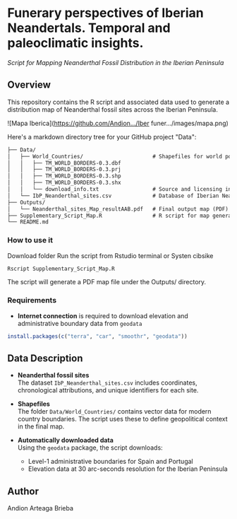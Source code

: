 # Funerary perspectives of Iberian Neandertals. Temporal and paleoclimatic insights.
*Script for Mapping Neanderthal Fossil Distribution in the Iberian Peninsula*

## Overview

This repository contains the R script and associated data used to generate a distribution map of Neanderthal fossil sites across the Iberian Peninsula.

![Mapa Iberica](https://github.com/Andion.../Iber funer.../images/mapa.png)

Here's a markdown directory tree for your GitHub project "Data":

```markdown
├── Data/
│   ├── World_Countries/                      # Shapefiles for world political boundaries
│   │   ├── TM_WORLD_BORDERS-0.3.dbf
│   │   ├── TM_WORLD_BORDERS-0.3.prj
│   │   ├── TM_WORLD_BORDERS-0.3.shp
│   │   ├── TM_WORLD_BORDERS-0.3.shx
│   │   └── download_info.txt                 # Source and licensing info
│   └── IbP_Neanderthal_sites.csv             # Database of Iberian Neanderthal fossil sites
├── Outputs/
│   └── Neanderthal_sites_Map_resultAAB.pdf   # Final output map (PDF)
├── Supplementary_Script_Map.R                # R script for map generation
└── README.md
```

### How to use it
Download folder 
Run the script from Rstudio terminal or Systen cibsike
```R
Rscript Supplementary_Script_Map.R
```
The script will generate a PDF map file under the Outputs/ directory.

### Requirements
- **Internet connection** is required to download elevation and administrative boundary data from `geodata`
```R
install.packages(c("terra", "car", "smoothr", "geodata"))
```

## Data Description

- **Neanderthal fossil sites**  
  The dataset `IbP_Neanderthal_sites.csv` includes coordinates, chronological attributions, and unique identifiers for each site.

- **Shapefiles**  
  The folder `Data/World_Countries/` contains vector data for modern country boundaries. The script uses these to define geopolitical context in the final map.

- **Automatically downloaded data**  
  Using the `geodata` package, the script downloads:
  - Level-1 administrative boundaries for Spain and Portugal  
  - Elevation data at 30 arc-seconds resolution for the Iberian Peninsula

## Author
Andion Arteaga Brieba
